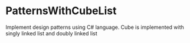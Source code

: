 # PatternsWithCubeList
Implement design patterns using C# language. Cube is implemented with singly linked list and doubly linked list
